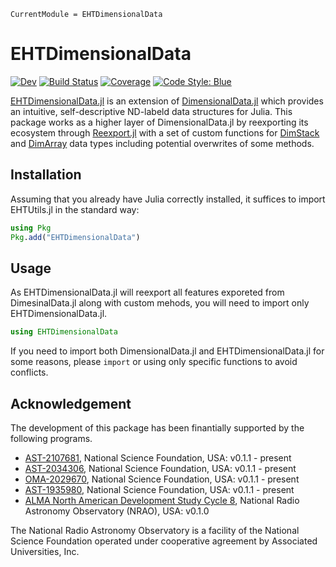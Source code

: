 ```@meta
CurrentModule = EHTDimensionalData
```

# EHTDimensionalData
[![Dev](https://img.shields.io/badge/docs-dev-blue.svg)](https://ehtjulia.github.io/EHTDimensionalData.jl/dev/)
[![Build Status](https://github.com/EHTJulia/EHTDimensionalData.jl/actions/workflows/CI.yml/badge.svg?branch=main)](https://github.com/EHTJulia/EHTDimensionalData.jl/actions/workflows/CI.yml?query=branch%3Amain)
[![Coverage](https://codecov.io/gh/EHTJulia/EHTDimensionalData.jl/branch/main/graph/badge.svg)](https://codecov.io/gh/EHTJulia/EHTDimensionalData.jl)
[![Code Style: Blue](https://img.shields.io/badge/code%20style-blue-4495d1.svg)](https://github.com/invenia/BlueStyle)

[EHTDimensionalData.jl](https://github.com/EHTJulia/EHTDimensionalData.jl) is an extension of [DimensionalData.jl](https://github.com/rafaqz/DimensionalData.jl) which provides an intuitive, self-descriptive ND-labeld data structures for Julia. This package works as a higher layer of DimensionalData.jl by reexporting its ecosystem through [Reexport.jl](https://github.com/simonster/Reexport.jl) with a set of custom functions for [DimStack](https://rafaqz.github.io/DimensionalData.jl/stable/api/#Multi-array-datasets) and [DimArray](https://rafaqz.github.io/DimensionalData.jl/stable/api/#Arrays) data types including potential overwrites of some methods.


## Installation
Assuming that you already have Julia correctly installed, it suffices to import EHTUtils.jl in the standard way:

```julia
using Pkg
Pkg.add("EHTDimensionalData")
```


## Usage
As EHTDimensionalData.jl will reexport all features exporeted from DimesinalData.jl along with custom mehods, you will need to import only EHTDimensionalData.jl.

```julia
using EHTDimensionalData
```

If you need to import both DimensionalData.jl and EHTDimensionalData.jl for some reasons, please `import` or using only specific functions to avoid conflicts.


## Acknowledgement
The development of this package has been finantially supported by the following programs.
- [AST-2107681](https://www.nsf.gov/awardsearch/showAward?AWD_ID=2107681), National Science Foundation, USA: v0.1.1 - present
- [AST-2034306](https://www.nsf.gov/awardsearch/showAward?AWD_ID=2034306), National Science Foundation, USA: v0.1.1 - present
- [OMA-2029670](https://www.nsf.gov/awardsearch/showAward?AWD_ID=2029670), National Science Foundation, USA: v0.1.1 - present
- [AST-1935980](https://www.nsf.gov/awardsearch/showAward?AWD_ID=1935980), National Science Foundation, USA: v0.1.1 - present
- [ALMA North American Development Study Cycle 8](https://science.nrao.edu/facilities/alma/science_sustainability/alma-develop-history), National Radio Astronomy Observatory (NRAO), USA: v0.1.0

The National Radio Astronomy Observatory is a facility of the National Science Foundation operated under cooperative agreement by Associated Universities, Inc.